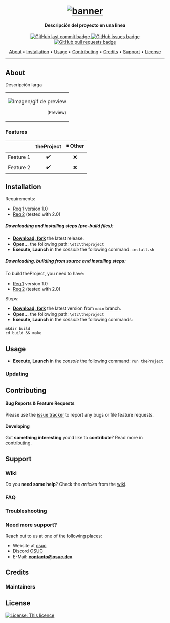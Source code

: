 <h1 align="center">
  <br>
  <a href=#><img src="https://github.githubassets.com/images/modules/logos_page/GitHub-Logo.png" alt="banner"></a>
</h1>

<h4 align="center"> Descripción del proyecto en una linea </h4>

<p align="center">
    <a href="#">
    <img src="#"
         alt="GitHub last commit badge">
    <a href="#">
    <img src="#"
         alt="GitHub issues badge">
    <a href="#">
    <img src="#"
         alt="GitHub pull requests badge">
</p>
      
<p align="center">
  <a href="#about">About</a> •
  <a href="#installation">Installation</a> •  
  <a href="#usage">Usage</a> •
  <a href="#contributing">Contributing</a> •
  <a href="#credits">Credits</a> •
  <a href="#support">Support</a> •
  <a href="#license">License</a>
</p>

---

## About

Descripción larga

<table>
<tr>
<td>

![Imagen/gif de preview](#)
<p align="right">
<sub>(Preview)</sub>
</p>

</td>
</tr>
</table>

### Features

|                            |  theProject        | ◾ Other           |
| -------------------------- | :----------------: | :---------------: |
| Feature 1                  |         ✔️         |        ❌        |
| Feature 2                  |         ✔️         |        ❌        |


## Installation
Requirements:
- [Req 1](#) version 1.0
- [Req 2](#) (tested with 2.0)

##### Downloading and installing steps (pre-build files):
* **[Download, fork](#)** the latest release.
* **Open...** the following path: `\etc\theproject`
* **Execute, Launch** in the _console_ the following command: `install.sh`

##### Downloading, building from source and installing steps:
To build theProject, you need to have:
- [Req 1](#) version 1.0
- [Req 2](#) (tested with 2.0)

Steps: 
* **[Download, fork](#)** the latest version from `main` branch.
* **Open...** the following path: `\etc\theproject`
* **Execute, Launch** in the _console_ the following commands:
```
mkdir build
cd build && make
```

## Usage

* **Execute, Launch** in the _console_ the following command: `run theProject`


### Updating


## Contributing


#### Bug Reports & Feature Requests

Please use the [issue tracker](#) to report any bugs or file feature requests.

#### Developing

Got **something interesting** you'd like to **contribute**? Read more in [contributing](#).





## Support

### Wiki

Do you **need some help**? Check the _articles_ from the [wiki](#).

### FAQ

### Troubleshooting

### Need more support?
Reach out to us at one of the following places:

- Website at [osuc](https://osuc.dev)
- Discord [OSUC](#)
- E-Mail: **contacto@osuc.dev**

## Credits

### Maintainers


## License

[![License: This licence](#)](#)

